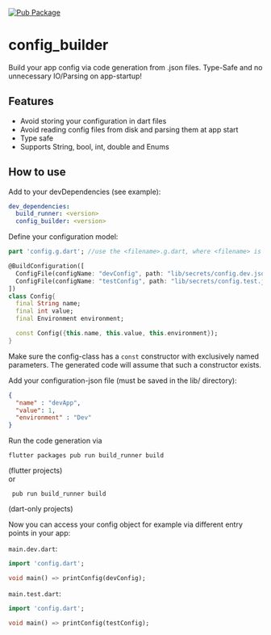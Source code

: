 [![Pub Package](https://img.shields.io/pub/v/config_builder.svg)](https://pub.dartlang.org/packages/config_builder)


# config_builder


Build your app config via code generation from .json files. Type-Safe and no unnecessary IO/Parsing on app-startup!



## Features

- Avoid storing your configuration in dart files
- Avoid reading config files from disk and parsing them at app start
- Type safe
- Supports String, bool, int, double and Enums


## How to use

Add to your devDependencies (see example):

```yaml
dev_dependencies:
  build_runner: <version>
  config_builder: <version>
```

Define your configuration model:

```dart
part 'config.g.dart'; //use the <filename>.g.dart, where <filename> is the name of this dart file

@BuildConfiguration([
  ConfigFile(configName: "devConfig", path: "lib/secrets/config.dev.json"),
  ConfigFile(configName: "testConfig", path: "lib/secrets/config.test.json"),
])
class Config{
  final String name;
  final int value;
  final Environment environment;

  const Config({this.name, this.value, this.environment});
}
```

Make sure the config-class has a `const` constructor with exclusively named parameters.
The generated code will assume that such a constructor exists.

Add your configuration-json file (must be saved in the lib/ directory):

```json
{
  "name" : "devApp",
  "value": 1,
  "environment" : "Dev"
}
```


Run the code generation via 

    flutter packages pub run build_runner build
(flutter projects)    
or
 
     pub run build_runner build 
(dart-only projects)   
    
Now you can access your config object for example via different entry points in your app:

`main.dev.dart`:

```dart
import 'config.dart';

void main() => printConfig(devConfig);
```

`main.test.dart`:

```dart
import 'config.dart';

void main() => printConfig(testConfig);
```
